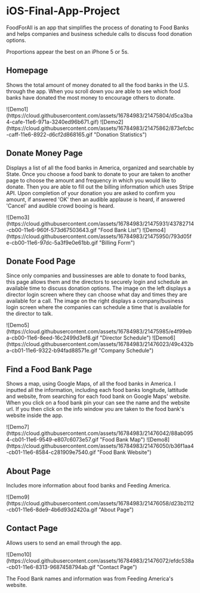 # iOS-Final-App-Project

FoodForAll is an app that simplifies the process of donating to Food Banks and helps companies and business schedule calls to discuss food donation options.

Proportions appear the best on an iPhone 5 or 5s.

<h2>Homepage</h2>
<p>Shows the total amount of money donated to all the food banks in the U.S. through the app.  When you scroll down you are able to see which food banks have donated the most money to encourage others to donate.</p>
![Demo1](https://cloud.githubusercontent.com/assets/16784983/21475804/d5ca3ba4-cafe-11e6-971a-3240ed96b671.gif)    
![Demo2](https://cloud.githubusercontent.com/assets/16784983/21475862/873efcbc-caff-11e6-8922-d6cf2d868165.gif "Donation Statistics")
  
<h2>Donate Money Page</h2>
<p>Displays a list of all the food banks in America, organized and searchable by State.  Once you choose a food bank to donate to your are taken to another page to choose the amount and frequency in which you would like to donate.  Then you are able to fill out the billing information which uses Stripe API.  Upon completion of your donation you are asked to confirm you amount, if answered 'OK' then an audible applause is heard, if answered 'Cancel' and audible crowd booing is heard.</p>
![Demo3](https://cloud.githubusercontent.com/assets/16784983/21475931/43782714-cb00-11e6-960f-573d67503643.gif "Food Bank List")   
![Demo4](https://cloud.githubusercontent.com/assets/16784983/21475950/793d05fe-cb00-11e6-97dc-5a3f9e0e61bb.gif "Billing Form")

<h2>Donate Food Page</h2>
<p>Since only companies and bussinesses are able to donate to food banks, this page allows them and the directors to securely login and schedule an available time to discuss donation options.  The image on the left displays a director login screen where they can choose what day and times they are available for a call.  The image on the right displays a company/business login screen where the companies can schedule a time that is available for the director to talk.</p>
![Demo5](https://cloud.githubusercontent.com/assets/16784983/21475985/e4f99eba-cb00-11e6-8eed-16c2499d3ef8.gif "Director Schedule")   
![Demo6](https://cloud.githubusercontent.com/assets/16784983/21476023/49c432ba-cb01-11e6-9322-b94fad88571e.gif "Company Schedule")

<h2>Find a Food Bank Page</h2>
<p>Shows a map, using Google Maps, of all the food banks in America.  I inputted all the information, including each food banks longitude, lattitude and website, from searching for each food bank on Google Maps' website.  When you click on a food bank pin your can see the name and the website url.  If you then click on the info window you are taken to the food bank's website inside the app.</p>
![Demo7](https://cloud.githubusercontent.com/assets/16784983/21476042/88ab0954-cb01-11e6-9549-e807c6073e57.gif "Food Bank Map")   
![Demo8](https://cloud.githubusercontent.com/assets/16784983/21476050/b36f1aa4-cb01-11e6-8584-c281909e7540.gif "Food Bank Website")

<h2>About Page</h2>
<p>Includes more information about food banks and Feeding America.</p>
![Demo9](https://cloud.githubusercontent.com/assets/16784983/21476058/d23b2112-cb01-11e6-8de9-4b6d93d2420a.gif "About Page")

<h2>Contact Page</h2>
<p>Allows users to send an email through the app.</p>
![Demo10](https://cloud.githubusercontent.com/assets/16784983/21476072/efdc538a-cb01-11e6-8313-9687458794ab.gif "Contact Page")

<p>The Food Bank names and information was from Feeding America's website.</p>


